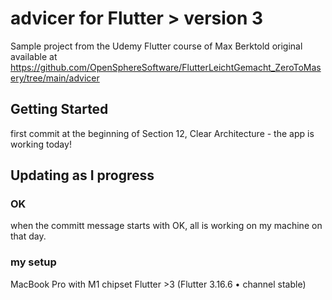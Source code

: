 # advicer for Flutter > version 3

Sample project from the Udemy Flutter course of Max Berktold
original available at https://github.com/OpenSphereSoftware/FlutterLeichtGemacht_ZeroToMasery/tree/main/advicer

## Getting Started

first commit at the beginning of Section 12, Clear Architecture - the app is working today!

## Updating as I progress

### OK
when the committ message starts with OK, all is working on my machine on that day.

### my setup

MacBook Pro with M1 chipset
Flutter >3 (Flutter 3.16.6 • channel stable)
